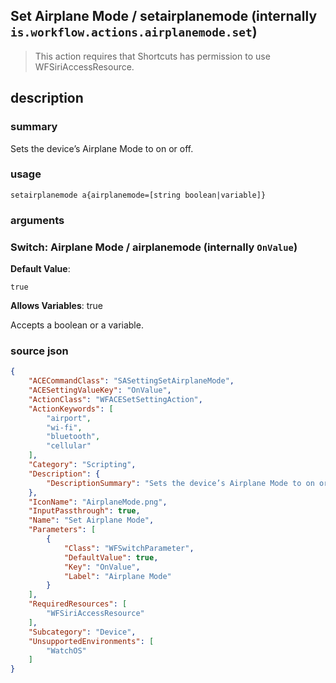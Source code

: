 
## Set Airplane Mode / setairplanemode (internally `is.workflow.actions.airplanemode.set`)


> This action requires that Shortcuts has permission to use WFSiriAccessResource.


## description
### summary
Sets the device’s Airplane Mode to on or off.


### usage
`setairplanemode a{airplanemode=[string boolean|variable]}`

### arguments
### Switch: Airplane Mode / airplanemode (internally `OnValue`)
**Default Value**:
```
true
```
**Allows Variables**: true



Accepts a boolean
or a variable.

### source json

```json
{
	"ACECommandClass": "SASettingSetAirplaneMode",
	"ACESettingValueKey": "OnValue",
	"ActionClass": "WFACESetSettingAction",
	"ActionKeywords": [
		"airport",
		"wi-fi",
		"bluetooth",
		"cellular"
	],
	"Category": "Scripting",
	"Description": {
		"DescriptionSummary": "Sets the device’s Airplane Mode to on or off."
	},
	"IconName": "AirplaneMode.png",
	"InputPassthrough": true,
	"Name": "Set Airplane Mode",
	"Parameters": [
		{
			"Class": "WFSwitchParameter",
			"DefaultValue": true,
			"Key": "OnValue",
			"Label": "Airplane Mode"
		}
	],
	"RequiredResources": [
		"WFSiriAccessResource"
	],
	"Subcategory": "Device",
	"UnsupportedEnvironments": [
		"WatchOS"
	]
}
```
